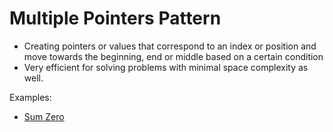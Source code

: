  # Multiple Pointers Pattern
 
* Creating pointers or values that correspond to an index or position and move towards the beginning, end or middle based on a certain condition
* Very efficient for solving problems with minimal space complexity as well.

Examples:

* [Sum Zero](sum-zero.js)
